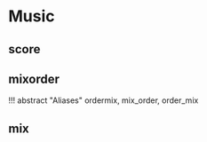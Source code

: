 <!-- Generated Document: Do not edit -->

# Music

## score

## mixorder

!!! abstract "Aliases"
    ordermix, mix_order, order_mix

## mix
